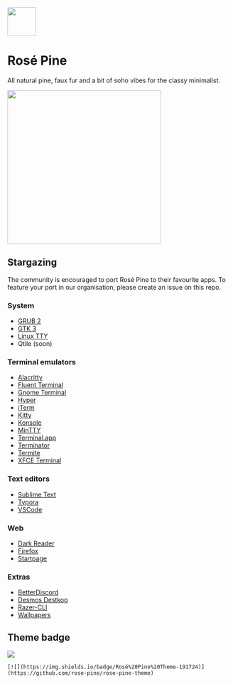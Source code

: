 <img src="https://github.com/rose-pine/rose-pine-theme/blob/master/assets/icon.png" width="64" />

# Rosé Pine

All natural pine, faux fur and a bit of soho vibes for the classy minimalist.

<img src="https://media.discordapp.net/attachments/608697372054126594/775870937899597884/palette.png" width="346" />

## Stargazing

The community is encouraged to port Rosé Pine to their favourite apps. To feature your port in our organisation, please create an issue on this repo.

### System

- [GRUB 2](https://github.com/rose-pine/grub)
- [GTK 3](https://github.com/rose-pine/gtk)
- [Linux TTY](https://github.com/rose-pine/linux-tty)
- Qtile (soon)

### Terminal emulators

- [Alacritty](https://github.com/rose-pine/alacritty)
- [Fluent Terminal](https://github.com/rose-pine/fluent-terminal)
- [Gnome Terminal](https://github.com/rose-pine/gnome-terminal)
- [Hyper](https://github.com/rose-pine/hyper)
- [iTerm](https://github.com/rose-pine/iterm)
- [Kitty](https://github.com/rose-pine/kitty)
- [Konsole](https://github.com/rose-pine/konsole)
- [MinTTY](https://github.com/rose-pine/mintty)
- [Terminal.app](https://github.com/rose-pine/terminal.app)
- [Terminator](https://github.com/rose-pine/terminator)
- [Termite](https://github.com/rose-pine/termite)
- [XFCE Terminal](https://github.com/rose-pine/xfce-terminal)

### Text editors

- [Sublime Text](https://github.com/rose-pine/sublime-text)
- [Typora](https://github.com/rose-pine/typora)
- [VSCode](https://github.com/rose-pine/vscode)

### Web

- [Dark Reader](https://github.com/rose-pine/dark-reader)
- [Firefox](https://github.com/rose-pine/firefox)
- [Startpage](https://github.com/rose-pine/startpage)

### Extras

- [BetterDiscord](https://github.com/rose-pine/betterdiscord)
- [Desmos Destkop](https://github.com/rose-pine/desmos-desktop)
- [Razer-CLI](https://github.com/rose-pine/razer-cli)
- [Wallpapers](https://github.com/rose-pine/wallpapers)

## Theme badge

[![](https://img.shields.io/badge/Rosé%20Pine%20Theme-191724)](https://github.com/rose-pine/rose-pine-theme)

`[![](https://img.shields.io/badge/Rosé%20Pine%20Theme-191724)](https://github.com/rose-pine/rose-pine-theme)`
